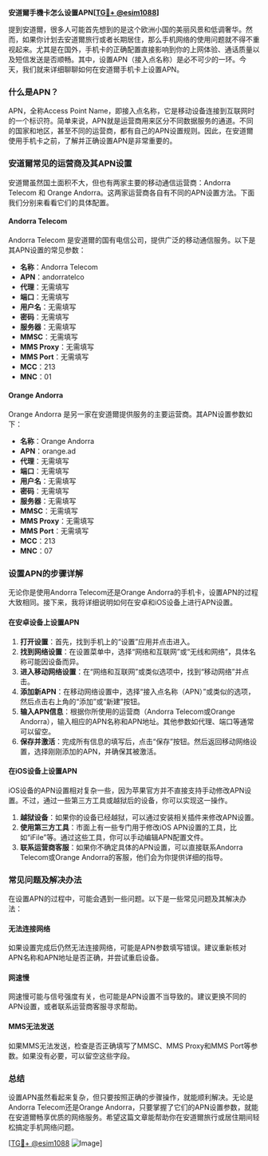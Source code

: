 **安道爾手機卡怎么设置APN[[TG💪+ @esim1088](https://t.me/s/esim1088)]**

提到安道爾，很多人可能首先想到的是这个欧洲小国的美丽风景和低调奢华。然而，如果你计划去安道爾旅行或者长期居住，那么手机网络的使用问题就不得不重视起来。尤其是在国外，手机卡的正确配置直接影响到你的上网体验、通话质量以及短信发送是否顺畅。其中，设置APN（接入点名称）是必不可少的一环。今天，我们就来详细聊聊如何在安道爾手机卡上设置APN。

### 什么是APN？

APN，全称Access Point Name，即接入点名称，它是移动设备连接到互联网时的一个标识符。简单来说，APN就是运营商用来区分不同数据服务的通道。不同的国家和地区，甚至不同的运营商，都有自己的APN设置规则。因此，在安道爾使用手机卡之前，了解并正确设置APN是非常重要的。

### 安道爾常见的运营商及其APN设置

安道爾虽然国土面积不大，但也有两家主要的移动通信运营商：Andorra Telecom 和 Orange Andorra。这两家运营商各自有不同的APN设置方法。下面我们分别来看看它们的具体配置。

#### Andorra Telecom

Andorra Telecom 是安道爾的国有电信公司，提供广泛的移动通信服务。以下是其APN设置的常见参数：

- **名称**：Andorra Telecom
- **APN**：andorratelco
- **代理**：无需填写
- **端口**：无需填写
- **用户名**：无需填写
- **密码**：无需填写
- **服务器**：无需填写
- **MMSC**：无需填写
- **MMS Proxy**：无需填写
- **MMS Port**：无需填写
- **MCC**：213
- **MNC**：01

#### Orange Andorra

Orange Andorra 是另一家在安道爾提供服务的主要运营商。其APN设置参数如下：

- **名称**：Orange Andorra
- **APN**：orange.ad
- **代理**：无需填写
- **端口**：无需填写
- **用户名**：无需填写
- **密码**：无需填写
- **服务器**：无需填写
- **MMSC**：无需填写
- **MMS Proxy**：无需填写
- **MMS Port**：无需填写
- **MCC**：213
- **MNC**：07

### 设置APN的步骤详解

无论你是使用Andorra Telecom还是Orange Andorra的手机卡，设置APN的过程大致相同。接下来，我将详细说明如何在安卓和iOS设备上进行APN设置。

#### 在安卓设备上设置APN

1. **打开设置**：首先，找到手机上的“设置”应用并点击进入。
2. **找到网络设置**：在设置菜单中，选择“网络和互联网”或“无线和网络”，具体名称可能因设备而异。
3. **进入移动网络设置**：在“网络和互联网”或类似选项中，找到“移动网络”并点击。
4. **添加新APN**：在移动网络设置中，选择“接入点名称（APN）”或类似的选项，然后点击右上角的“添加”或“新建”按钮。
5. **输入APN信息**：根据你所使用的运营商（Andorra Telecom或Orange Andorra），输入相应的APN名称和APN地址。其他参数如代理、端口等通常可以留空。
6. **保存并激活**：完成所有信息的填写后，点击“保存”按钮。然后返回移动网络设置，选择刚刚添加的APN，并确保其被激活。

#### 在iOS设备上设置APN

iOS设备的APN设置相对复杂一些，因为苹果官方并不直接支持手动修改APN设置。不过，通过一些第三方工具或越狱后的设备，你可以实现这一操作。

1. **越狱设备**：如果你的设备已经越狱，可以通过安装相关插件来修改APN设置。
2. **使用第三方工具**：市面上有一些专门用于修改iOS APN设置的工具，比如“iFile”等。通过这些工具，你可以手动编辑APN配置文件。
3. **联系运营商客服**：如果你不确定具体的APN设置，可以直接联系Andorra Telecom或Orange Andorra的客服，他们会为你提供详细的指导。

### 常见问题及解决办法

在设置APN的过程中，可能会遇到一些问题。以下是一些常见问题及其解决办法：

#### 无法连接网络

如果设置完成后仍然无法连接网络，可能是APN参数填写错误。建议重新核对APN名称和APN地址是否正确，并尝试重启设备。

#### 网速慢

网速慢可能与信号强度有关，也可能是APN设置不当导致的。建议更换不同的APN设置，或者联系运营商客服寻求帮助。

#### MMS无法发送

如果MMS无法发送，检查是否正确填写了MMSC、MMS Proxy和MMS Port等参数。如果没有必要，可以留空这些字段。

### 总结

设置APN虽然看起来复杂，但只要按照正确的步骤操作，就能顺利解决。无论是Andorra Telecom还是Orange Andorra，只要掌握了它们的APN设置参数，就能在安道爾畅享优质的网络服务。希望这篇文章能帮助你在安道爾旅行或居住期间轻松搞定手机网络问题。

[[TG💪+ @esim1088](https://t.me/s/esim1088) ![Image](https://i.postimg.cc/4NQfJmqS/Snipaste-2025-05-13-00-14-12.png)]